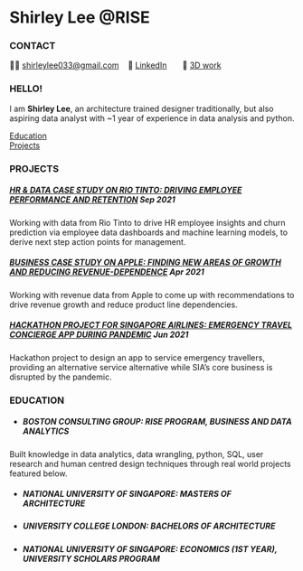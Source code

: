 # Shirley Lee @RISE

### CONTACT
✌🏻 shirleylee033@gmail.com 
&nbsp;&nbsp; 👀 [LinkedIn](https://www.linkedin.com/in/shirley-lee-designer//)
&nbsp;&nbsp;&nbsp;&nbsp;&nbsp; 🏰 [3D work](https://drive.google.com/file/d/1KI712Oo1hdrvveViknzH6LrnKS8s15BZ/view?usp=sharing) 

### HELLO!
I am __Shirley Lee__, an architecture trained designer traditionally, but also aspiring data analyst with ~1 year of experience in data analysis and python.

[Education](#education) <br>
[Projects](#projects) <br>

<!-- PROJECTS Section Starts -->
### PROJECTS

<!-- Add your details -->

##### [HR & DATA CASE STUDY ON RIO TINTO: DRIVING EMPLOYEE PERFORMANCE AND RETENTION](https://github.com/slmydroid/RISE-Mini-Project-1/blob/main/BDA03%20Group5-%20Capstone%20(Submission).pdf) Sep 2021
Working with data from Rio Tinto to drive HR employee insights and churn prediction via employee data dashboards and machine learning models, to derive next step action points for management.

##### [BUSINESS CASE STUDY ON APPLE: FINDING NEW AREAS OF GROWTH AND REDUCING REVENUE-DEPENDENCE](https://github.com/slmydroid/RISE-Mini-Project-1/blob/main/BCGRise%20-%20Business%20Essentials%20-%20Group%20Assignment%20-%20Group%205%20(RISEing%20Stars)_Submission_Final.pdf) Apr 2021
Working with revenue data from Apple to come up with recommendations to drive revenue growth and reduce product line dependencies.

##### [HACKATHON PROJECT FOR SINGAPORE AIRLINES: EMERGENCY TRAVEL CONCIERGE APP DURING PANDEMIC](https://github.com/slmydroid/RISE-Mini-Project-1/blob/main/DEGP%20-%20Group%205%20(Rising%20Stars)_vF.pdf) Jun 2021
Hackathon project to design an app to service emergency travellers, providing an alternative service alternative while SIA’s core business is disrupted by the pandemic.


<!-- PROJECTS Section Ends -->

### EDUCATION
- ##### BOSTON CONSULTING GROUP: RISE PROGRAM, BUSINESS AND DATA ANALYTICS
Built knowledge in data analytics, data wrangling, python, SQL, user research and human centred design techniques through real world projects featured below. 

- ##### NATIONAL UNIVERSITY OF SINGAPORE: MASTERS OF ARCHITECTURE

- ##### UNIVERSITY COLLEGE LONDON: BACHELORS OF ARCHITECTURE

- ##### NATIONAL UNIVERSITY OF SINGAPORE: ECONOMICS (1ST YEAR), UNIVERSITY SCHOLARS PROGRAM



